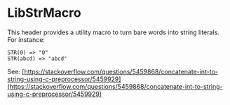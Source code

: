# LibStrMacro

This header provides a utility macro to turn bare words into string literals.
For instance:
```
STR(0) => "0"
STR(abcd) => "abcd"
```

See: [https://stackoverflow.com/questions/5459868/concatenate-int-to-string-using-c-preprocessor/5459929](https://stackoverflow.com/questions/5459868/concatenate-int-to-string-using-c-preprocessor/5459929)
